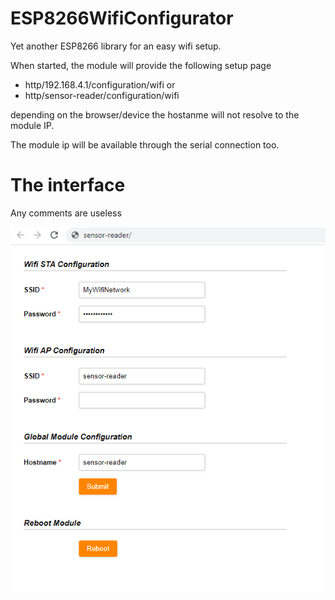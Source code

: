 # ESP8266WifiConfigurator

Yet another ESP8266 library for an easy wifi setup. 

When started, the module will provide the following setup page

* http/192.168.4.1/configuration/wifi or
* http/sensor-reader/configuration/wifi

depending on the browser/device the hostanme will not resolve to the module IP. 

The module ip will be available through the serial connection too.

# The interface
Any comments are useless 

![The configuration page](documentation/configuration_image.png)
